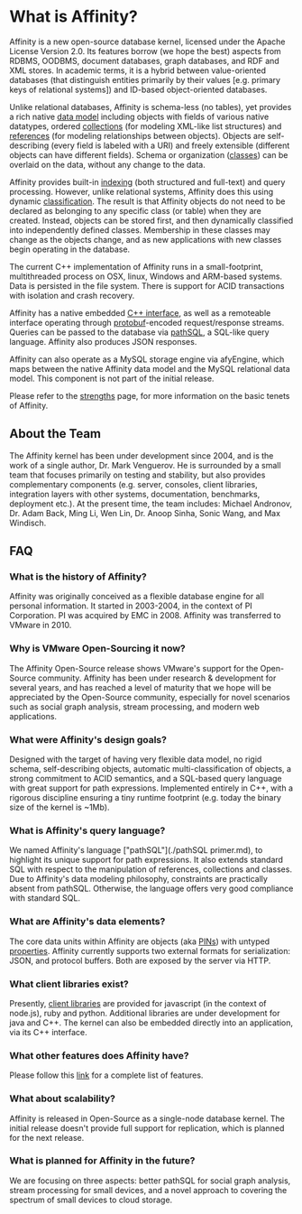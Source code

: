 # What is Affinity?

Affinity is a new open-source database kernel, licensed under the Apache License Version 2.0.
Its features borrow (we hope the best) aspects from
RDBMS, OODBMS, document databases, graph databases, and RDF and XML stores. 
In academic terms, it is a hybrid between value-oriented databases (that distinguish entities primarily by their values
[e.g. primary keys of relational systems]) and ID-based object-oriented databases.

Unlike relational databases, Affinity is schema-less (no tables), yet provides a rich native 
[data model](./terminology.md#essential-concepts-data-model) including objects with fields of 
various native datatypes, ordered [collections](./terminology.md#collection) (for modeling XML-like list structures)
and [references](./terminology.md#pin-reference) (for modeling relationships between objects). 
Objects are self-describing (every field is labeled with a URI) and freely extensible 
(different objects can have different fields). Schema or organization ([classes](./terminology.md#class)) 
can be overlaid on the data, without any change to the data.

Affinity provides built-in [indexing](./terminology.md#index) (both structured and full-text) and query processing. 
However, unlike relational systems, Affinity does this using dynamic [classification](./terminology.md#class). 
The result is that Affinity objects do not need to be declared as belonging to any specific class (or table) when they are created. 
Instead, objects can be stored first, and then dynamically classified into independently defined classes. 
Membership in these classes may change as the objects change, and as new applications with new classes begin operating in the database.

The current C++ implementation of Affinity runs in a small-footprint, multithreaded process on OSX, linux, Windows and ARM-based systems. 
Data is persisted in the file system. There is support for ACID transactions with isolation and crash recovery.

Affinity has a native embedded [C++ interface](./terminology.md#c-kernel-interface), as well as a remoteable interface operating through 
[protobuf](./terminology.md#protocol-buffer)-encoded request/response streams. Queries can be passed to the database via 
[pathSQL](./terminology.md#pathsql), a SQL-like query language. Affinity also produces JSON responses.

Affinity can also operate as a MySQL storage engine via afyEngine, 
which maps between the native Affinity data model and the MySQL relational data model.
This component is not part of the initial release.

Please refer to the [strengths](./strengths.md) page, for more information on the
basic tenets of Affinity.

## About the Team

The Affinity kernel has been under development since 2004, and is the work of a single author, Dr. Mark Venguerov.
He is surrounded by a small team that focuses primarily on testing and stability, but also provides
complementary components (e.g. server, consoles, client libraries, integration layers with other systems,
documentation, benchmarks, deployment etc.). At the present time, the team includes:
Michael Andronov, Dr. Adam Back, Ming Li, Wen Lin, Dr. Anoop Sinha, Sonic Wang, and Max Windisch.

## FAQ

### What is the history of Affinity?
Affinity was originally conceived as a flexible database engine for all personal information.
It started in 2003-2004, in the context of PI Corporation. PI was acquired by EMC in 2008.
Affinity was transferred to VMware in 2010.

### Why is VMware Open-Sourcing it now?
The Affinity Open-Source release shows VMware's support for the Open-Source community.
Affinity has been under research &amp; development for several years, and has reached a level of maturity
that we hope will be appreciated by the Open-Source community, especially for novel scenarios such as
social graph analysis, stream processing, and modern web applications.

### What were Affinity's design goals?
Designed with the target of having very flexible data model, no rigid schema, self-describing objects,
automatic multi-classification of objects, a strong commitment to ACID semantics,
and a SQL-based query language with great support for path expressions.
Implemented entirely in C++, with a rigorous discipline ensuring a tiny runtime footprint
(e.g. today the binary size of the kernel is ~1Mb).

### What is Affinity's query language?
We named Affinity's language ["pathSQL"](./pathSQL primer.md), to highlight its unique support for path expressions.
It also extends standard SQL with respect to the manipulation of references, collections and classes.
Due to Affinity's data modeling philosophy, constraints are practically absent from pathSQL.
Otherwise, the language offers very good compliance with standard SQL.

### What are Affinity's data elements?
The core data units within Affinity are objects (aka [PINs](./terminology.md#pin)) with untyped [properties](./terminology.md#property).
Affinity currently supports two external formats for serialization: JSON, and protocol buffers.
Both are exposed by the server via HTTP.

### What client libraries exist?
Presently, [client libraries](./terminology.md#client-side-libraries) are provided for javascript (in the context of node.js), ruby and python.
Additional libraries are under development for java and C++. The kernel can also be
embedded directly into an application, via its C++ interface.

### What other features does Affinity have?
Please follow this [link](./features.md) for a complete list of features.

### What about scalability?
Affinity is released in Open-Source as a single-node database kernel.
The initial release doesn't provide full support for replication, which is planned
for the next release.

### What is planned for Affinity in the future?
We are focusing on three aspects: better pathSQL for social graph analysis,
stream processing for small devices, and a novel approach to covering the spectrum of 
small devices to cloud storage.
